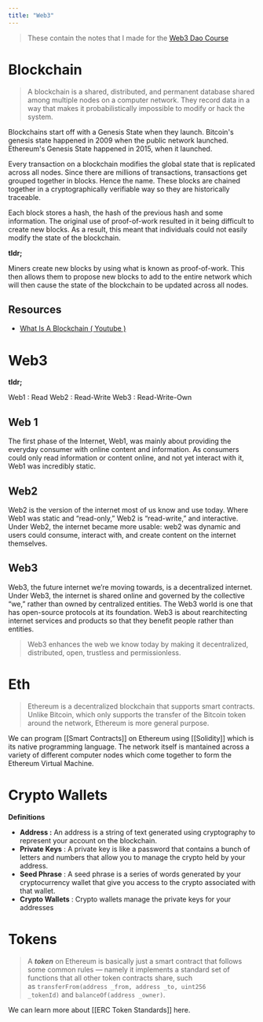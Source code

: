 ```yaml
---
title: "Web3"
---
```


> These contain the notes that I made for the [Web3 Dao Course](https://www.learnweb3.io/)

# Blockchain

> A blockchain is a shared, distributed, and permanent database shared among multiple nodes on a computer network. They record data in a way that makes it probabilistically impossible to modify or hack the system.

Blockchains start off with a Genesis State when they launch. Bitcoin's genesis state happened in 2009 when the public network launched. Ethereum's Genesis State happened in 2015, when it launched.

Every transaction on a blockchain modifies the global state that is replicated across all nodes. Since there are millions of transactions, transactions get grouped together in blocks. Hence the name. These blocks are chained together in a cryptographically verifiable way so they are historically traceable.

Each block stores a hash, the hash of the previous hash and some information. The original use of proof-of-work resulted in it being difficult to create new blocks. As a result, this meant that individuals could not easily modify the state of the blockchain.

**tldr;**

Miners create new blocks by using what is known as proof-of-work. This then allows them to propose new blocks to add to the entire network which will then cause the state of the blockchain to be updated across all nodes.

## Resources

- [What Is A Blockchain ( Youtube )](https://www.youtube.com/watch?v=SSo_EIwHSd4)

# Web3
**tldr;**

Web1 :  Read
Web2 :  Read-Write
Web3 : Read-Write-Own

## Web 1
The first phase of the Internet, Web1, was mainly about providing the everyday consumer with online content and information. As consumers could only read information or content online, and not yet interact with it, Web1 was incredibly static.

## Web2
Web2 is the version of the internet most of us know and use today. Where Web1 was static and “read-only,” Web2 is “read-write,” and interactive. Under Web2, the internet became more usable: web2 was dynamic and users could consume, interact with, and create content on the internet themselves.

## Web3
Web3, the future internet we’re moving towards, is a decentralized internet. Under Web3, the internet is shared online and governed by the collective “we,” rather than owned by centralized entities. The Web3 world is one that has open-source protocols at its foundation. Web3 is about rearchitecting internet services and products so that they benefit people rather than entities.

> Web3 enhances the web we know today by making it decentralized, distributed, open, trustless and permissionless.


# Eth
> Ethereum is a decentralized blockchain that supports smart contracts. Unlike Bitcoin, which only supports the transfer of the Bitcoin token around the network, Ethereum is more general purpose.

We can program [[Smart Contracts]] on Ethereum using [[Solidity]] which is its native programming language. The network itself is mantained across a variety of different computer nodes which come together to form the Ethereum Virtual Machine.


# Crypto Wallets

**Definitions**
-  **Address :**  An address is a string of text generated using cryptography to represent your account on the blockchain.
- **Private Keys** : A private key is like a password that contains a bunch of letters and numbers that allow you to manage the crypto held by your address.
- **Seed Phrase** : A seed phrase is a series of words generated by your cryptocurrency wallet that give you access to the crypto associated with that wallet.
- **Crypto Wallets** : Crypto wallets manage the private keys for your addresses

# Tokens

> A **_token_** on Ethereum is basically just a smart contract that follows some common rules — namely it implements a standard set of functions that all other token contracts share, such as `transferFrom(address _from, address _to, uint256 _tokenId)` and `balanceOf(address _owner)`.

We can learn more about [[ERC Token Standards]] here.